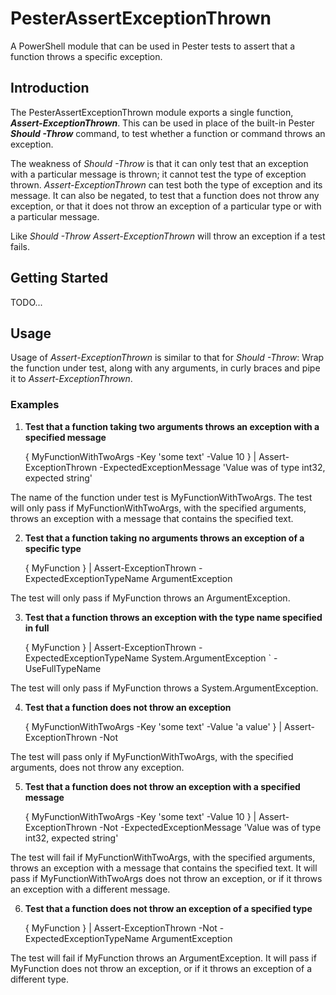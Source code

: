 # PesterAssertExceptionThrown
A PowerShell module that can be used in Pester tests to assert that a function throws a specific 
exception.

## Introduction
The PesterAssertExceptionThrown module exports a single function, **_Assert-ExceptionThrown_**.  This 
can be used in place of the built-in Pester **_Should -Throw_** command, to test whether a function or 
command throws an exception.

The weakness of _Should -Throw_ is that it can only test that an exception with a particular message is 
thrown; it cannot test the type of exception thrown.  _Assert-ExceptionThrown_ can test both the type 
of exception and its message.  It can also be negated, to test that a function does not throw any 
exception, or that it does not throw an exception of a particular type or with a particular message.

Like _Should -Throw_ _Assert-ExceptionThrown_ will throw an exception if a test fails.

## Getting Started
TODO...

## Usage
Usage of _Assert-ExceptionThrown_ is similar to that for _Should -Throw_:  Wrap the function under 
test, along with any arguments, in curly braces and pipe it to _Assert-ExceptionThrown_.

### Examples

1. **Test that a function taking two arguments throws an exception with a specified message**

	{ MyFunctionWithTwoArgs -Key 'some text' -Value 10 } | 
		Assert-ExceptionThrown -ExpectedExceptionMessage 'Value was of type int32, expected string'

The name of the function under test is MyFunctionWithTwoArgs.  The test will only pass if 
MyFunctionWithTwoArgs, with the specified arguments, throws an exception with a message 
that contains the specified text.

2. **Test that a function taking no arguments throws an exception of a specific type**

	{ MyFunction } | 
		Assert-ExceptionThrown -ExpectedExceptionTypeName ArgumentException

The test will only pass if MyFunction throws an ArgumentException.

3. **Test that a function throws an exception with the type name specified in full**

	{ MyFunction } | 
		Assert-ExceptionThrown -ExpectedExceptionTypeName System.ArgumentException `
								-UseFullTypeName

The test will only pass if MyFunction throws a System.ArgumentException.

4. **Test that a function does not throw an exception**

	{ MyFunctionWithTwoArgs -Key 'some text' -Value 'a value' } | 
		Assert-ExceptionThrown -Not

The test will pass only if MyFunctionWithTwoArgs, with the specified arguments, does not throw 
any exception.

5. **Test that a function does not throw an exception with a specified message**

	{ MyFunctionWithTwoArgs -Key 'some text' -Value 10 } | 
		Assert-ExceptionThrown -Not -ExpectedExceptionMessage 'Value was of type int32, expected string'

The test will fail if MyFunctionWithTwoArgs, with the specified arguments, throws an exception 
with a message that contains the specified text.  It will pass if MyFunctionWithTwoArgs does not 
throw an exception, or if it throws an exception with a different message.

6. **Test that a function does not throw an exception of a specified type**

	{ MyFunction } | 
		Assert-ExceptionThrown -Not -ExpectedExceptionTypeName ArgumentException

The test will fail if MyFunction throws an ArgumentException.  It will pass if MyFunction does 
not throw an exception, or if it throws an exception of a different type.